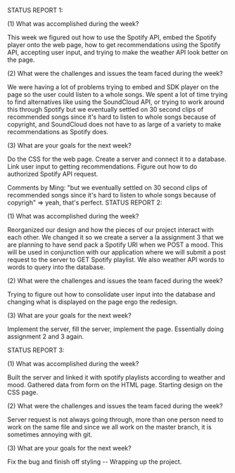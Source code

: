 STATUS REPORT 1:

(1) What was accomplished during the week?

This week we figured out how to use the Spotify API, embed the Spotify player onto the web page, how to get recommendations using the Spotify API, accepting user input, and trying to make the weather API look better on the page.

(2) What were the challenges and issues the team faced during the week?

We were having a lot of problems trying to embed and SDK player on the page so the user could listen to a whole songs. We spent a lot of time trying to find alternatives like using the SoundCloud API, or trying to work around this through Spotify but we eventually settled on 30 second clips of recommended songs since it's hard to listen to whole songs because of copyright, and SoundCloud does not have to as large of a variety to make recommendations as Spotify does.

(3) What are your goals for the next week?

Do the CSS for the web page. Create a server and connect it to a database. Link user input to getting recommendations. Figure out how to do authorized Spotify API request.

Comments by Ming:
"but we eventually settled on 30 second clips of recommended songs since it's hard to listen to whole songs because of copyrigh" => yeah, that's perfect.
STATUS REPORT 2:

(1) What was accomplished during the week?

Reorganized our design and how the pieces of our project interact with each other. We changed it so we create a server a la assignment 3 that we are planning to have send pack a Spotify URI when we POST a mood. This will be used in conjunction with our application where we will submit a post request to the server to GET Spotify playlist. We also weather API words to words to query into the database.

(2) What were the challenges and issues the team faced during the week?

Trying to figure out how to consolidate user input into the database and changing what is displayed on the page ergo the redesign.

(3) What are your goals for the next week?

Implement the server, fill the server, implement the page. Essentially doing assignment 2 and 3 again.

STATUS REPORT 3:

(1) What was accomplished during the week?

Built the server and linked it with spotify playlists according to weather and mood. Gathered data from form on the HTML page. Starting design on the CSS page.

(2) What were the challenges and issues the team faced during the week?

Server request is not always going through, more than one person need to work on the same file and since we all work on the master branch, it is sometimes annoying with git.

(3) What are your goals for the next week?

Fix the bug and finish off styling -- Wrapping up the project.